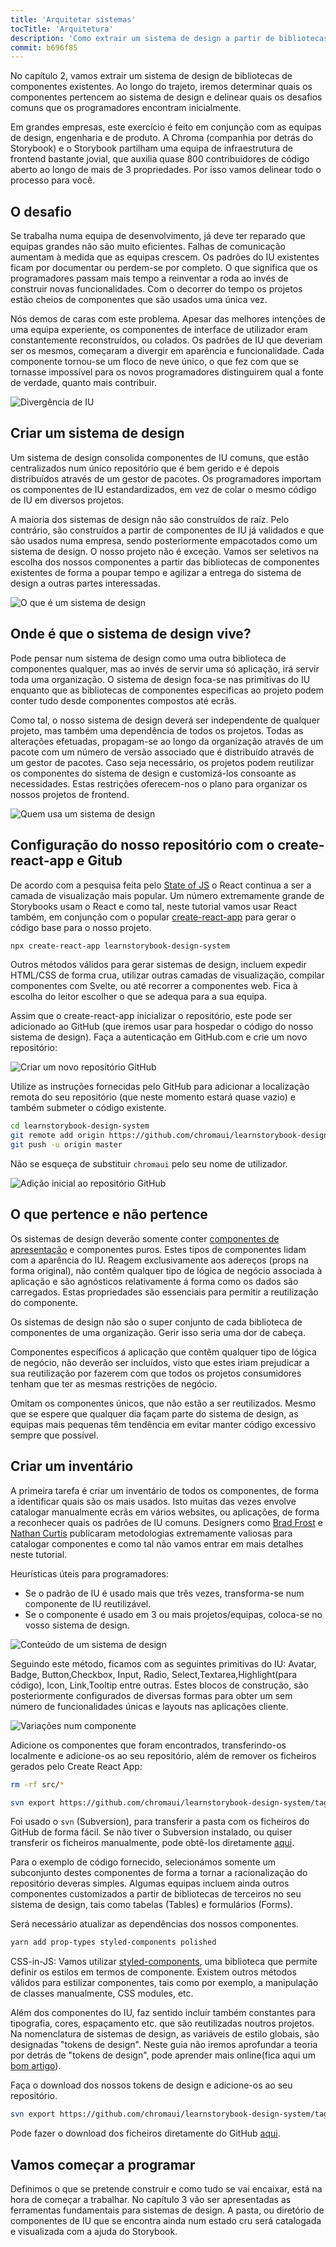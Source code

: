 ```yaml
---
title: 'Arquitetar sistemas'
tocTitle: 'Arquitetura'
description: 'Como extrair um sistema de design a partir de bibliotecas de componentes'
commit: b696f85
---
```


No capítulo 2, vamos extrair um sistema de design de bibliotecas de componentes existentes. Ao longo do trajeto, iremos determinar quais os componentes pertencem ao sistema de design e delinear quais os desafios comuns que os programadores encontram inicialmente.

Em grandes empresas, este exercício é feito em conjunção com as equipas de design, engenharia e de produto. A Chroma (companhia por detrás do Storybook) e o Storybook partilham uma equipa de infraestrutura de frontend bastante jovial, que auxilia quase 800 contribuidores de código aberto ao longo de mais de 3 propriedades. Por isso vamos delinear todo o processo para você.

## O desafio

Se trabalha numa equipa de desenvolvimento, já deve ter reparado que equipas grandes não são muito eficientes. Falhas de comunicação aumentam à medida que as equipas crescem. Os padrões do IU existentes ficam por documentar ou perdem-se por completo. O que significa que os programadores passam mais tempo a reinventar a roda ao invés de construir novas funcionalidades. Com o decorrer do tempo os projetos estão cheios de componentes que são usados uma única vez.

Nós demos de caras com este problema. Apesar das melhores intenções de uma equipa experiente, os componentes de interface de utilizador eram constantemente reconstruídos, ou colados. Os padrões de IU que deveriam ser os mesmos, começaram a divergir em aparência e funcionalidade. Cada componente tornou-se um floco de neve único, o que fez com que se tornasse impossível para os novos programadores distinguirem qual a fonte de verdade, quanto mais contribuir.

![Divergência de IU](/design-systems-for-developers/design-system-inconsistent-buttons.jpg)

## Criar um sistema de design

Um sistema de design consolida componentes de IU comuns, que estão centralizados num único repositório que é bem gerido e é depois distribuídos através de um gestor de pacotes. Os programadores importam os componentes de IU estandardizados, em vez de colar o mesmo código de IU em diversos projetos.

A maioria dos sistemas de design não são construídos de raíz. Pelo contrário, são construídos a partir de componentes de IU já validados e que são usados numa empresa, sendo posteriormente empacotados como um sistema de design. O nosso projeto não é exceção. Vamos ser seletivos na escolha dos nossos componentes a partir das bibliotecas de componentes existentes de forma a poupar tempo e agilizar a entrega do sistema de design a outras partes interessadas.

![O que é um sistema de design](/design-systems-for-developers/design-system-contents.jpg)

## Onde é que o sistema de design vive?

Pode pensar num sistema de design como uma outra biblioteca de componentes qualquer, mas ao invés de servir uma só aplicação, irá servir toda uma organização. O sistema de design foca-se nas primitivas do IU enquanto que as bibliotecas de componentes especificas ao projeto podem conter tudo desde componentes compostos até ecrãs.

Como tal, o nosso sistema de design deverá ser independente de qualquer projeto, mas também uma dependência de todos os projetos. Todas as alterações efetuadas, propagam-se ao longo da organização através de um pacote com um número de versão associado que é distribuído através de um gestor de pacotes. Caso seja necessário, os projetos podem reutilizar os componentes do sistema de design e customizá-los consoante as necessidades. Estas restrições oferecem-nos o plano para organizar os nossos projetos de frontend.

![Quem usa um sistema de design](/design-systems-for-developers/design-system-consumers.jpg)

## Configuração do nosso repositório com o create-react-app e Gitub

De acordo com a pesquisa feita pelo [State of JS](https://stateofjs.com/) o React continua a ser a camada de visualização mais popular. Um número extremamente grande de Storybooks usam o React e como tal, neste tutorial vamos usar React também, em conjunção com o popular [create-react-app](https://github.com/facebook/create-react-app) para gerar o código base para o nosso projeto.

```bash
npx create-react-app learnstorybook-design-system
```

<div class="aside">Outros métodos válidos para gerar sistemas de design, incluem expedir HTML/CSS de forma crua, utilizar outras camadas de visualização, compilar componentes com Svelte, ou até recorrer a componentes web. Fica à escolha do leitor escolher o que se adequa para a sua equipa.</div>

Assim que o create-react-app inicializar o repositório, este pode ser adicionado ao GitHub (que iremos usar para hospedar o código do nosso sistema de design). Faça a autenticação em GitHub.com e crie um novo repositório:

![Criar um novo repositório GitHub](/design-systems-for-developers/create-github-repository.png)

Utilize as instruções fornecidas pelo GitHub para adicionar a localização remota do seu repositório (que neste momento estará quase vazio) e também submeter o código existente.

```bash
cd learnstorybook-design-system
git remote add origin https://github.com/chromaui/learnstorybook-design-system.git
git push -u origin master
```

Não se esqueça de substituir `chromaui` pelo seu nome de utilizador.

![Adição inicial ao repositório GitHub](/design-systems-for-developers/created-github-repository.png)

## O que pertence e não pertence

Os sistemas de design deverão somente conter [componentes de apresentação](https://medium.com/@dan_abramov/smart-and-dumb-components-7ca2f9a7c7d0) e componentes puros. Estes tipos de componentes lidam com a aparência do IU. Reagem exclusivamente aos adereços (props na forma original), não contêm qualquer tipo de lógica de negócio associada à aplicação e são agnósticos relativamente á forma como os dados são carregados. Estas propriedades são essenciais para permitir a reutilização do componente.

Os sistemas de design não são o super conjunto de cada biblioteca de componentes de uma organização. Gerir isso seria uma dor de cabeça. 

Componentes específicos á aplicação que contêm qualquer tipo de lógica de negócio, não deverão ser incluídos, visto que estes iriam prejudicar a sua reutilização por fazerem com que todos os projetos consumidores tenham que ter as mesmas restrições de negócio.

Omitam os componentes únicos, que não estão a ser reutilizados. Mesmo que se espere que qualquer dia façam parte do sistema de design, as equipas mais pequenas têm tendência em evitar manter código excessivo sempre que possível.

## Criar um inventário

A primeira tarefa é criar um inventário de todos os componentes, de forma a identificar quais são os mais usados. Isto muitas das vezes envolve catalogar manualmente ecrãs em vários websites, ou aplicações, de forma a reconhecer quais os padrões de IU comuns. Designers como [Brad Frost](http://bradfrost.com/blog/post/interface-inventory/) e [Nathan Curtis](https://medium.com/eightshapes-llc/the-component-cut-up-workshop-1378ae110517) publicaram metodologias extremamente valiosas para catalogar componentes e como tal não vamos entrar em mais detalhes neste tutorial.

Heurísticas úteis para programadores:

- Se o padrão de IU é usado mais que três vezes, transforma-se num componente de IU reutilizável.
- Se o componente é usado em 3 ou mais projetos/equipas, coloca-se no vosso sistema de design.

![Conteúdo de um sistema de design](/design-systems-for-developers/design-system-grid.png)

Seguindo este método, ficamos com as seguintes primitivas do IU: Avatar, Badge, Button,Checkbox, Input, Radio, Select,Textarea,Highlight(para código), Icon, Link,Tooltip entre outras. Estes blocos de construção, são posteriormente configurados de diversas formas para obter um sem número de funcionalidades únicas e layouts nas aplicações cliente.

![Variações num componente](/design-systems-for-developers/design-system-consolidate-into-one-button.jpg)

Adicione os componentes que foram encontrados, transferindo-os localmente e adicione-os ao seu repositório, além de remover os ficheiros gerados pelo Create React App:

```bash
rm -rf src/*

svn export https://github.com/chromaui/learnstorybook-design-system/tags/download-1/src
```

<div class="aside">
<p>Foi usado o <code>svn</code> (Subversion), para transferir a pasta com os ficheiros do GitHub de forma fácil. Se não tiver o Subversion instalado, ou quiser transferir os ficheiros manualmente, pode obtê-los diretamente <a href="https://github.com/chromaui/learnstorybook-design-system/tree/download-1/src">aqui</a>.</p>

<p>
Para o exemplo de código fornecido, selecionámos somente um subconjunto destes componentes de forma a tornar a racionalização do repositório deveras simples. Algumas equipas incluem ainda outros componentes customizados a partir de bibliotecas de terceiros no seu sistema de design, tais como tabelas (Tables) e formulários (Forms).</p></div>

Será necessário atualizar as dependências dos nossos componentes.

```bash
yarn add prop-types styled-components polished
```

<div class="aside">CSS-in-JS: Vamos utilizar <a href="https://www.styled-components.com">styled-components</a>, uma biblioteca que permite definir os estilos em termos de componente. Existem outros métodos válidos para estilizar componentes, tais como por exemplo, a manipulação de classes manualmente, CSS modules, etc.</div>

Além dos componentes do IU, faz sentido incluír também constantes para tipografia, cores, espaçamento etc. que são reutilizadas noutros projetos. Na nomenclatura de sistemas de design, as variáveis de estilo globais, são designadas "tokens de design". Neste guia não iremos aprofundar a teoria por detrás de "tokens de design", pode aprender mais online(fica aqui um [bom artigo](https://medium.com/eightshapes-llc/tokens-in-design-systems-25dd82d58421)).

Faça o download dos nossos tokens de design e adicione-os ao seu repositório.

```bash
svn export https://github.com/chromaui/learnstorybook-design-system/tags/download-2/src/shared src/shared
```

<div class="aside">
<p>Pode fazer o download dos ficheiros diretamente do GitHub <a href="https://github.com/chromaui/learnstorybook-design-system/tree/download-2/src/shared">aqui</a>.</p>
</div>

## Vamos começar a programar

Definimos o que se pretende construir e como tudo se vai encaixar, está na hora de começar a trabalhar. No capítulo 3 vão ser apresentadas as ferramentas fundamentais para sistemas de design. A pasta, ou diretório de componentes de IU que se encontra ainda num estado cru será catalogada e visualizada com a ajuda do Storybook.
